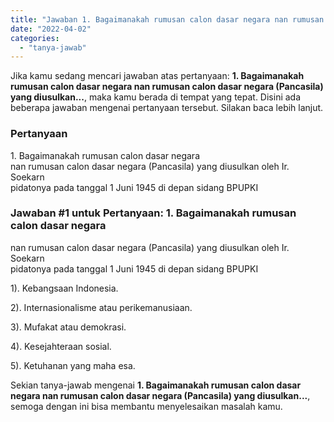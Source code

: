 ```yaml
---
title: "Jawaban 1. Bagaimanakah rumusan calon dasar negara nan rumusan calon dasar negara (Pancasila) yang diusulkan..."
date: "2022-04-02"
categories: 
  - "tanya-jawab"
---
```


Jika kamu sedang mencari jawaban atas pertanyaan: **1\. Bagaimanakah rumusan calon dasar negara nan rumusan calon dasar negara (Pancasila) yang diusulkan...**, maka kamu berada di tempat yang tepat. Disini ada beberapa jawaban mengenai pertanyaan tersebut. Silakan baca lebih lanjut.

### Pertanyaan

1\. Bagaimanakah rumusan calon dasar negara  
nan rumusan calon dasar negara (Pancasila) yang diusulkan oleh Ir. Soekarn  
pidatonya pada tanggal 1 Juni 1945 di depan sidang BPUPKI​

### Jawaban #1 untuk Pertanyaan: 1. Bagaimanakah rumusan calon dasar negara  
nan rumusan calon dasar negara (Pancasila) yang diusulkan oleh Ir. Soekarn  
pidatonya pada tanggal 1 Juni 1945 di depan sidang BPUPKI​

1). Kebangsaan Indonesia.

2). Internasionalisme atau perikemanusiaan.

3). Mufakat atau demokrasi.

4). Kesejahteraan sosial.

5). Ketuhanan yang maha esa.

Sekian tanya-jawab mengenai **1\. Bagaimanakah rumusan calon dasar negara nan rumusan calon dasar negara (Pancasila) yang diusulkan...**, semoga dengan ini bisa membantu menyelesaikan masalah kamu.
